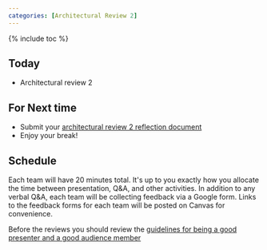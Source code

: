 ```yaml
---
categories: [Architectural Review 2]
---
```


{% include toc %}

## Today
* Architectural review 2

## For Next time
* Submit your [architectural review 2 reflection document](/assignments/final-project#architectural-review)
* Enjoy your break!

## Schedule

Each team will have 20 minutes total.
It's up to you exactly how you allocate the time between presentation, Q&A, and other activities.
In addition to any verbal Q&A, each team will be collecting feedback via a Google form. Links to the feedback forms for each team will be posted on Canvas for convenience.

Before the reviews you should review the [guidelines for being a good presenter and a good audience member](/assignments/final-project/architectural-review#day-of-the-architectural-review)

